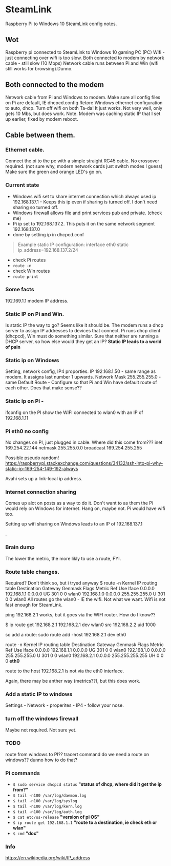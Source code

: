 # SteamLink
Raspberry Pi to Windows 10 SteamLink config notes.

## Wot
Raspberry pi connected to SteamLink to Windows 10 gaming PC (PC)
Wifi - just connecting over wifi is too slow.
Both connected to modem by network cable - still slow (10 Mbps)
Network cable runs between Pi and Win (wifi still works for browsing).Dunno.

## Both connected to the modem
Network cable from Pi and Windows to modem.
Make sure all config files on Pi are default, IE dhcpcd.config
Retore Windows ethernet configuration to auto, dhcp.
Turn off wifi on both
Ta-da! It just works. Not very well, only gets 10 Mbs, but does work.
Note. Modem was caching static IP that I set up earlier, fixed by modem reboot.

## Cable between them.

### Ethernet cable.
Connect the pi to the pc with a simple straight RG45 cable. No crossover required. (not sure why, modern network cards just switch modes I guess)
Make sure the green and orange LED's go on.

### Current state
* Windows wifi set to share internet connection which always used ip 192.168.137.1 - Keeps this ip even if sharing is turned off. I don't need sharing so turned off. 
* Windows firewall allows file and print services pub and private. (check me)
* Pi ip set to 192.168.137.2. This puts it on the same network segment 192.168.137.0
 * done by setting ip in dhcpcd.conf
>  Example static IP configuration:
interface eth0
static ip_address=192.168.137.2/24
* check Pi routes
 * `route -n`
* check Win routes
 * `route print`

### Some facts
192.169.1.1 modem IP address. 

### Static IP on Pi and Win.
Is static IP the way to go? Seems like it should be. The modem runs a dhcp server to assign IP addresses to devices that connect. Pi runs dhcp client (dhcpcd), Win must do something similar. Sure that neither are running a DHCP server, so how else would they get an IP?
**Static IP leads to a world of pain**

### Static ip on Windows
Setting, network config, IP4 proporties.
IP 192.168.1.50 - same range as modem. It assigns last number 1 upwards.
Network Mask 255.255.255.0 - same 
Default Route - Configure so that Pi and Win have default route of each other. Does that make sense??

### Static ip on Pi - 
ifconfig on the PI show the WIFI connected to wlan0 with an IP of 192.168.1.11

### Pi eth0 no config
No changes on PI, just plugged in cable. Where did this come from???
 inet 169.254.22.144  netmask 255.255.0.0  broadcast 169.254.255.255

Possible pseudo random!
https://raspberrypi.stackexchange.com/questions/34132/ssh-into-pi-why-static-ip-169-254-149-192-always

Avahi sets up a link-local ip address. 


### Internet connection sharing
Comes up alot on posts as a way to do it. Don't want to as them the Pi would rely on Windows for internet. Hang on, maybe not. Pi would have wifi too.

Setting up wifi sharing on Windows leads to an IP of 192.168.137.1

.

### Brain dump

The lower the metric, the more likly to use a route, FYI.

### Route table changes.
Required? Don't think so, but i tryed anyway
$ route -n
Kernel IP routing table
Destination     Gateway         Genmask         Flags Metric Ref    Use Iface
0.0.0.0         192.168.1.1     0.0.0.0         UG    301    0        0 wlan0
192.168.1.0     0.0.0.0         255.255.255.0   U     301    0        0 wlan0
All routes go the wlan0 - IE the wifi. Not what we want. Wifi is not fast enough for SteamLink.

ping 192.168.2.1 works, but it goes via the WIFI router. How do I know??

$ ip route get  192.168.2.1 
192.168.2.1 dev wlan0 src 192.168.2.2 uid 1000

so add a route:
sudo route add -host 192.168.2.1  dev eth0

route -n
Kernel IP routing table
Destination     Gateway         Genmask         Flags Metric Ref    Use Iface
0.0.0.0         192.168.1.1     0.0.0.0         UG    301    0        0 wlan0
192.168.1.0     0.0.0.0         255.255.255.0   U     301    0        0 wlan0
192.168.2.1     0.0.0.0         255.255.255.255 UH    0      0        0 **eth0**

route to the host 192.168.2.1 is not via the eth0 interface. 

Again, there may be anther way (metrics??), but this does work.

### Add a static IP to windows
Settings - Network - properites - IP4 - follow your nose.

### turn off the windows firewall
Maybe not required. Not sure yet.

### TODO
route from windows to PI?? tracert command
do we need a route on windows?? dunno how to do that?

### Pi commands

* `$ sudo service dhcpcd status` **"status of  dhcp, where did it get the ip from?"**
* `$ tail -n100 /var/log/daemon.log`
* `$ tail -n100 /var/log/syslog`
* `$ tail -n100 /var/log/kern.log`
* `$ tail -n100 /var/log/auth.log`
* `$ cat etc/os-release` **"version of pi OS"**
* `$ ip route get 192.168.1.1` **"route to a destination, ie check eth or wlan"**
* `$ cmd` **"doc"**

### Info
https://en.wikipedia.org/wiki/IP_address